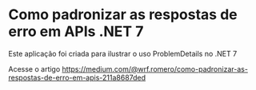 # Como padronizar as respostas de erro em APIs .NET 7

Este aplicação foi criada para ilustrar o uso ProblemDetails no .NET 7

Acesse o artigo https://medium.com/@wrf.romero/como-padronizar-as-respostas-de-erro-em-apis-211a8687ded
